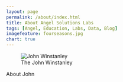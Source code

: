 ```yaml
---
layout: page
permalink: /about/index.html
title: About Angel Solutions Labs
tags: [Angel, Education, Labs, Data, Blog]
imagefeature: fourseasons.jpg
chart: true
---
```


<figure>
	<img src="{{ site.url }}/images/jw.jpg" alt="John Winstanley">
	<figcaption>The John Winstanley</figcaption>
</figure>

About John

